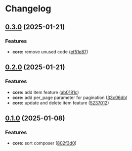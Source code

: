 # Changelog

## [0.3.0](https://github.com/contentstash/contentstash/compare/core@v0.2.0...core@v0.3.0) (2025-01-21)


### Features

* **core:** remove unused code ([ef51e87](https://github.com/contentstash/contentstash/commit/ef51e87c4588377394cfbf7e68a0f23fe9db3579))

## [0.2.0](https://github.com/contentstash/contentstash/compare/core@v0.1.0...core@v0.2.0) (2025-01-21)


### Features

* **core:** add item feature ([ab0181c](https://github.com/contentstash/contentstash/commit/ab0181c01e22ef66d92c7f68127e5ab6c9ca00c9))
* **core:** add per_page parameter for pagination ([33c06db](https://github.com/contentstash/contentstash/commit/33c06dbb03369cde467829581a7f3c7731a12518))
* **core:** update and delete item feature ([5237012](https://github.com/contentstash/contentstash/commit/523701268595bfb4ae695f3226fbc525fb76992f))

## [0.1.0](https://github.com/contentstash/contentstash/compare/core-v0.0.1...core@v0.1.0) (2025-01-08)


### Features

* **core:** sort composer ([802f3d0](https://github.com/contentstash/contentstash/commit/802f3d071cf518ae3a6391a6fdce1fad4c29d714))
